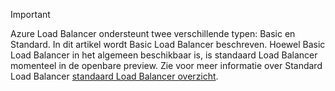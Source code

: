 > [!IMPORTANT]
Azure Load Balancer ondersteunt twee verschillende typen: Basic en Standard. In dit artikel wordt Basic Load Balancer beschreven. Hoewel Basic Load Balancer in het algemeen beschikbaar is, is standaard Load Balancer momenteel in de openbare preview. Zie voor meer informatie over Standard Load Balancer [standaard Load Balancer overzicht](https://aka.ms/AzureLoadBalancerStandard).
